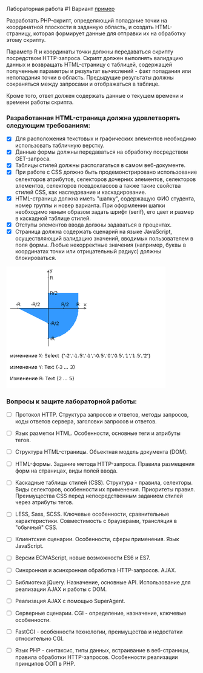 Лабораторная работа #1
Вариант
[пример](https://itmoweblab1aaaaaa.herokuapp.com/)

Разработать PHP-скрипт, определяющий попадание точки на координатной плоскости в заданную область, и создать HTML-страницу, которая формирует данные для отправки их на обработку этому скрипту.

Параметр R и координаты точки должны передаваться скрипту посредством HTTP-запроса. Скрипт должен выполнять валидацию данных и возвращать HTML-страницу с таблицей, содержащей полученные параметры и результат вычислений - факт попадания или непопадания точки в область. Предыдущие результаты должны сохраняться между запросами и отображаться в таблице.

Кроме того, ответ должен содержать данные о текущем времени и времени работы скрипта.

### Разработанная HTML-страница должна удовлетворять следующим требованиям:
- [X] Для расположения текстовых и графических элементов необходимо использовать табличную верстку.
- [X] Данные формы должны передаваться на обработку посредством GET-запроса.
- [X] Таблицы стилей должны располагаться в самом веб-документе.
- [X] При работе с CSS должно быть продемонстрировано использование селекторов атрибутов, селекторов дочерних элементов, селекторов элементов, селекторов псевдоклассов а также такие свойства стилей CSS, как наследование и каскадирование.
- [X] HTML-страница должна иметь "шапку", содержащую ФИО студента, номер группы и новер варианта. При оформлении шапки необходимо явным образом задать шрифт (serif), его цвет и размер в каскадной таблице стилей.
- [X] Отступы элементов ввода должны задаваться в процентах.
- [X] Страница должна содержать сценарий на языке JavaScript, осуществляющий валидацию значений, вводимых пользователем в поля формы. Любые некорректные значения (например, буквы в координатах точки или отрицательный радиус) должны блокироваться.

![XOY](data/XOY.png)

### Вопросы к защите лабораторной работы:

- [ ] Протокол HTTP. Структура запросов и ответов, методы запросов, коды ответов сервера, заголовки запросов и ответов.
- [ ] Язык разметки HTML. Особенности, основные теги и атрибуты тегов.
- [ ] Структура HTML-страницы. Объектная модель документа (DOM).
- [ ] HTML-формы. Задание метода HTTP-запроса. Правила размещения форм на страницах, виды полей ввода.
- [ ] Каскадные таблицы стилей (CSS). Структура - правила, селекторы. Виды селекторов, особенности их применения. Приоритеты правил. Преимущества CSS перед непосредственным заданием стилей через атрибуты тегов.
- [ ] LESS, Sass, SCSS. Ключевые особенности, сравнительные характеристики. Совместимость с браузерами, трансляция в "обычный" CSS.
- [ ] Клиентские сценарии. Особенности, сферы применения. Язык JavaScript.
- [ ] Версии ECMAScript, новые возможности ES6 и ES7.
- [ ] Синхронная и асинхронная обработка HTTP-запросов. AJAX.
- [ ] Библиотека jQuery. Назначение, основные API. Использование для реализации AJAX и работы с DOM.
- [ ] Реализация AJAX с помощью SuperAgent.
- [ ] Серверные сценарии. CGI - определение, назначение, ключевые особенности.
- [ ] FastCGI - особенности технологии, преимущества и недостатки относительно CGI.
- [ ] Язык PHP - синтаксис, типы данных, встраивание в веб-страницы, правила обработки HTTP-запросов. Особенности реализации принципов ООП в PHP.

